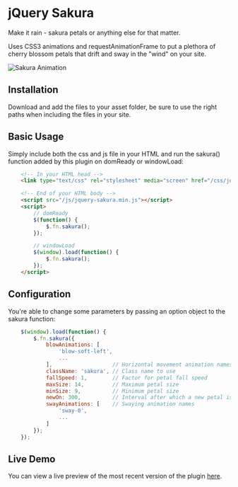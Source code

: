 # jQuery Sakura

Make it rain - sakura petals or anything else for that matter.

Uses CSS3 animations and requestAnimationFrame to put a plethora of cherry blossom petals that drift and sway in the "wind" on your site.

![Sakura Animation](http://i.imgur.com/Ns7PWi3.gif "Sakura Animation")

## Installation

Download and add the files to your asset folder, be sure to use the right paths when including the files in your site.

## Basic Usage

Simply include both the css and js file in your HTML and run the sakura() function added by this plugin on domReady or windowLoad:

```html
    <!-- In your HTML head -->
    <link type="text/css" rel="stylesheet" media="screen" href="/css/jquery-sakura.min.css" />

    <!-- End of your HTML body -->
    <script src="/js/jquery-sakura.min.js"></script>
    <script>
        // domReady
        $(function() {
            $.fn.sakura();
        });

        // windowLoad
        $(window).load(function() {
            $.fn.sakura();
        });
    </script>
```

## Configuration

You're able to change some parameters by passing an option object to the sakura function:

```js
    $(window).load(function() {
        $.fn.sakura({
            blowAnimations: [
                'blow-soft-left',
                ...
            ],                   // Horizontal movement animation names
            className: 'sakura', // Class name to use
            fallSpeed: 1,        // Factor for petal fall speed
            maxSize: 14,         // Maximum petal size
            minSize: 9,          // Minimum petal size
            newOn: 300,          // Interval after which a new petal is added
            swayAnimations: [    // Swaying animation names
                'sway-0',
                ...
            ]
        });
    });
```

## Live Demo

You can view a live preview of the most recent version of the plugin [here](http://jsfiddle.net/aKr8D/9/).
